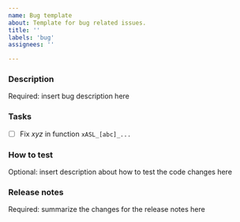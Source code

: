```yaml
---
name: Bug template
about: Template for bug related issues.
title: ''
labels: 'bug'
assignees: ''

---
```


### Description

Required: insert bug description here

### Tasks

- [ ] Fix _xyz_ in function `xASL_[abc]_...`

### How to test

Optional: insert description about how to test the code changes here

### Release notes

Required: summarize the changes for the release notes here
